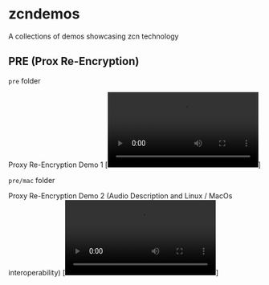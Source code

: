 # zcndemos
A collections of demos showcasing zcn technology

## PRE (Prox Re-Encryption)
`pre` folder

Proxy Re-Encryption Demo 1
[![Video](https://raw.githubusercontent.com/sculptex/zcndemos/main/pre/adameve2.mp4)]

`pre/mac` folder

Proxy Re-Encryption Demo 2 (Audio Description and Linux / MacOs interoperability)
[![Video](https://raw.githubusercontent.com/sculptex/zcndemos/main/pre/macos/adamevenew1.mp4)]

